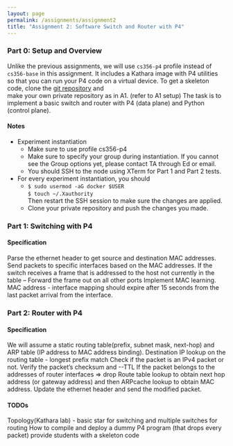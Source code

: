 ```yaml
---
layout: page
permalink: /assignments/assignment2
title: "Assignment 2: Software Switch and Router with P4"
---
```


### Part 0: Setup and Overview
Unlike the previous assignments, we will use `cs356-p4` profile instead of `cs356-base` in this assignment.
It includes a Kathara image with P4 utilities so that you can run your P4 code on a virtual device. 
To get a skeleton code, clone the [git repository](https://github.com/utcs356/assignment2.git) and   
make your own private repository as in A1. (refer to A1 setup)
The task is to implement a basic switch and router with P4 (data plane) and Python (control plane).

#### Notes
* Experiment instantiation
    * Make sure to use profile cs356-p4
    * Make sure to specify your group during instantiation. If you cannot see the Group options yet, please contact TA through Ed or email.
    * You should SSH to the node using XTerm for Part 1 and Part 2 tests.
* For every experiment instantiation, you should
    * `$ sudo usermod -aG docker $USER`   
    `$ touch ~/.Xauthority`  
    Then restart the SSH session to make sure the changes are applied.
    * Clone your private repository and push the changes you made.

### Part 1: Switching with P4
#### Specification
Parse the ethernet header to get source and destination MAC addresses. 
Send packets to specific interfaces based on the MAC addresses.
If the switch receives a frame that is addressed to the host not currently in the table – Forward the frame out on all other ports
Implement MAC learning.
MAC address - interface mapping should expire after 15 seconds from the last packet arrival from the interface.

### Part 2: Router with P4
#### Specification
We will assume a static routing table(prefix, subnet mask, next-hop) and ARP table (IP address to MAC address binding).
Destination IP lookup on the routing table - longest prefix match
Check if the packet is an IPv4 packet or not.
Verify the packet’s checksum and --TTL
If the packet belongs to the addresses of router interfaces => drop
Route table lookup to obtain next hop address (or gateway address) and then ARPcache lookup to obtain MAC address.
Update the ethernet header and send the modified packet. 

#### TODOs
Topology(Kathara lab) - basic star for switching and multiple switches for routing
How to compile and deploy a dummy P4 program (that drops every packet)
provide students with a skeleton code 
